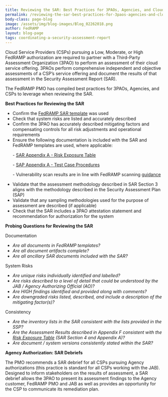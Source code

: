 ```yaml
---
title: Reviewing the SAR: Best Practices for 3PAOs, Agencies, and Cloud Service Providers
permalink: /reviewing-the-sar-best-practices-for-3paos-agencies-and-cloud-service-providers/
body-class: page-blog
image: /assets/img/blog-images/Blog_02262018.png
author: FedRAMP
layout: blog-page
tags: coordinating-a-security-assessment-report
---
```

Cloud Service Providers (CSPs) pursuing a Low, Moderate, or High FedRAMP authorization are required to partner with a Third-Party Assessment Organization (3PAO) to perform an assessment of their cloud service offering. 3PAOs perform comprehensive independent and objective assessments of a CSP’s service offering and document the results of that assessment in the Security Assessment Report (SAR). 

The FedRAMP PMO has compiled best practices for 3PAOs, Agencies, and CSPs to leverage when reviewing the SAR.

**Best Practices for Reviewing the SAR**

* Confirm the <a href="https://www.fedramp.gov/assets/resources/templates/FedRAMP-SAR-Template.docx">FedRAMP SAR template</a> was used
* Check that system risks are listed and accurately described
* Confirm the 3PAO has accurately described mitigating factors and compensating controls for all risk adjustments and operational requirements 
* Ensure the following documentation is included with the SAR and FedRAMP templates are used, where applicable:
  <p>  - <a href="https://www.fedramp.gov/assets/resources/templates/SAR-AA-FedRAMP-Risk-Exposure-Table-Template.xlsx">SAR Appendix A - Risk Exposure Table</a></p>
  <p>   - <a href="https://www.fedramp.gov/assets/resources/templates/SAP-AA-FedRAMP-Moderate-Security-Test-Case-Procedures-Template.xlsx">SAP Appendix A - Test Case Procedures</a></p>
  <p>   - Vulnerability scan results are in line with FedRAMP scanning <a href="https://www.fedramp.gov/assets/resources/documents/CSP_Vulnerability_Scanning_Requirements.pdf">guidance</a></p>
* Validate that the assessment methodology described in SAR Section 3 aligns with the methodology described in the Security Assessment Plan (SAP)
* Validate that any sampling methodologies used for the purpose of assessment are described (if applicable)
* Check that the SAR includes a 3PAO attestation statement and recommendation for authorization for the system

**Probing Questions for Reviewing the SAR**

Documentation
* _Are all documents in FedRAMP templates?_
* _Are all document artifacts complete?_
* _Are all ancillary SAR documents included with the SAR?_

System Risks

* _Are unique risks individually identified and labelled?_
* _Are risks described to a level of detail that could be understood by the JAB / Agency Authorizing Official (AO)?_
* _Are HIGH findings identified and provided along with comments?_
* _Are downgraded risks listed, described, and include a description of the mitigating factor(s)?_

Consistency

* _Are the inventory lists in the SAR consistent with the lists provided in the SSP?_
* _Are the Assessment Results described in Appendix F consistent with the <a href="https://www.fedramp.gov/assets/resources/templates/SAR-AA-FedRAMP-Risk-Exposure-Table-Template.xlsx">Risk Exposure Table</a> (SAR Section 4 and Appendix A)?_
* _Are document / system versions consistently stated within the SAR?_
 
**Agency Authorization: SAR Debriefs** 

The PMO recommends a SAR debrief for all CSPs pursuing Agency authorizations (this practice is standard for all CSPs working with the JAB). Designed to inform stakeholders on the results of assessment, a SAR debrief allows the 3PAO to present its assessment findings to the Agency customer, FedRAMP PMO and JAB as well as provides an opportunity for the CSP to communicate its remediation plan. 
